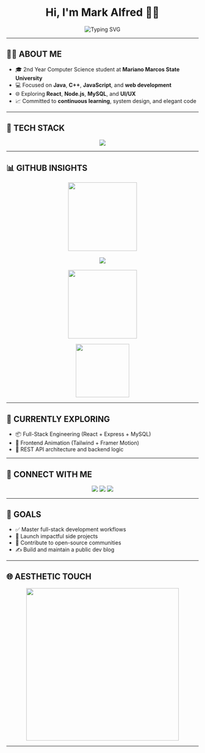 <h1 align="center">Hi, I'm Mark Alfred 👨‍💻</h1>

<p align="center">
  <img src="https://readme-typing-svg.herokuapp.com?font=Fira+Code&pause=1000&color=36BCF7&center=true&vCenter=true&width=650&lines=Software+Engineer+in+Training;Full-Stack+Web+Developer;Passionate+Problem+Solver;Focused+on+Clean+%26+Creative+Code" alt="Typing SVG" />
</p>

---

## 🧑‍💼 ABOUT ME

- 🎓 2nd Year Computer Science student at **Mariano Marcos State University**
- 💻 Focused on **Java**, **C++**, **JavaScript**, and **web development**
- 🌐 Exploring **React**, **Node.js**, **MySQL**, and **UI/UX**
- 📈 Committed to **continuous learning**, system design, and elegant code

---

## 🧰 TECH STACK

<p align="center">
  <img src="https://skillicons.dev/icons?i=java,cpp,js,html,css,react,nodejs,express,mysql,tailwind,bootstrap,git,vscode,figma" />
</p>

---

## 📊 GITHUB INSIGHTS

<p align="center">
  <img src="https://github-readme-stats.vercel.app/api?username=m4rk4lfred&show_icons=true&theme=transparent&hide_border=true&icon_color=36BCF7&title_color=36BCF7" height="180px"/>
  <br><br>

  <!-- 🔥 Manual Streak Tracker Section -->
  <img src="https://readme-typing-svg.herokuapp.com?font=Fira+Code&duration=2000&pause=1000&color=36BCF7&center=true&vCenter=true&width=500&lines=Current+Streak%3A+🔥+Day+%3D+12;Keep+the+momentum+going!" />
  <br><br>

  <img src="https://github-readme-streak-stats.herokuapp.com/?user=m4rk4lfred&theme=transparent&hide_border=true&ring=36BCF7&fire=36BCF7&currStreakLabel=36BCF7" height="180px"/>
</p>

<p align="center">
  <img src="https://github-readme-stats.vercel.app/api/top-langs/?username=m4rk4lfred&layout=compact&theme=transparent&hide_border=true&title_color=36BCF7" height="140px"/>
</p>

---

## 🌱 CURRENTLY EXPLORING

- 📦 Full-Stack Engineering (React + Express + MySQL)
- 🎨 Frontend Animation (Tailwind + Framer Motion)
- 🧠 REST API architecture and backend logic

---

## 🤝 CONNECT WITH ME

<p align="center">
  <a href="mailto:m4rk4lfredstdy@gmail.com"><img src="https://img.shields.io/badge/Gmail-D14836?style=for-the-badge&logo=gmail&logoColor=white"></a>
  <a href="https://www.linkedin.com/feed/"><img src="https://img.shields.io/badge/LinkedIn-0077B5?style=for-the-badge&logo=linkedin&logoColor=white"></a>
  <a href="https://yourportfolio.com"><img src="https://img.shields.io/badge/Portfolio-000?style=for-the-badge&logo=google-chrome&logoColor=white"></a>
</p>

---

## 🎯 GOALS

- ✅ Master full-stack development workflows
- 🚀 Launch impactful side projects
- 🧩 Contribute to open-source communities
- ✍️ Build and maintain a public dev blog

---

## 🌐 AESTHETIC TOUCH

<p align="center">
  <img src="https://media.giphy.com/media/hp3dmE0uQTCJi/giphy.gif" width="400" />
</p>

---

<!---
m4rk4lfred/m4rk4lfred is a ✨ high-potential profile ✨ — thanks for visiting!
--->
